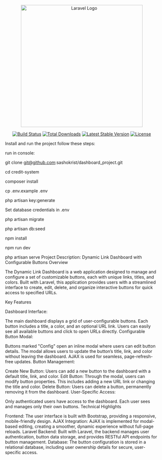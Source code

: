 <p align="center"><a href="https://laravel.com" target="_blank"><img src="https://raw.githubusercontent.com/laravel/art/master/logo-lockup/5%20SVG/2%20CMYK/1%20Full%20Color/laravel-logolockup-cmyk-red.svg" width="400" alt="Laravel Logo"></a></p>

<p align="center">
<a href="https://github.com/laravel/framework/actions"><img src="https://github.com/laravel/framework/workflows/tests/badge.svg" alt="Build Status"></a>
<a href="https://packagist.org/packages/laravel/framework"><img src="https://img.shields.io/packagist/dt/laravel/framework" alt="Total Downloads"></a>
<a href="https://packagist.org/packages/laravel/framework"><img src="https://img.shields.io/packagist/v/laravel/framework" alt="Latest Stable Version"></a>
<a href="https://packagist.org/packages/laravel/framework"><img src="https://img.shields.io/packagist/l/laravel/framework" alt="License"></a>
</p>

Install and run the project follow these steps:

run in console:

git clone git@github.com:sashokrist/dashboard_project.git

cd credit-system

composer install

cp .env.example .env

php artisan key:generate

Set database credentials in .env

php artisan migrate

php artisan db:seed

npm install

npm run dev

php artisan serve
Project Description: Dynamic Link Dashboard with Configurable Buttons
Overview

The Dynamic Link Dashboard is a web application designed to manage and configure a set of customizable buttons, each with unique links, titles, and colors. Built with Laravel, this application provides users with a streamlined interface to create, edit, delete, and organize interactive buttons for quick access to specified URLs.

Key Features

Dashboard Interface:

The main dashboard displays a grid of user-configurable buttons.
Each button includes a title, a color, and an optional URL link.
Users can easily see all available buttons and click to open URLs directly.
Configurable Button Modal:

Buttons marked "Config" open an inline modal where users can edit button details.
The modal allows users to update the button’s title, link, and color without leaving the dashboard.
AJAX is used for seamless, page-refresh-free updates.
Button Management:

Create New Button: Users can add a new button to the dashboard with a default title, link, and color.
Edit Button: Through the modal, users can modify button properties. This includes adding a new URL link or changing the title and color.
Delete Button: Users can delete a button, permanently removing it from the dashboard.
User-Specific Access:

Only authenticated users have access to the dashboard.
Each user sees and manages only their own buttons.
Technical Highlights

Frontend: The user interface is built with Bootstrap, providing a responsive, mobile-friendly design.
AJAX Integration: AJAX is implemented for modal-based editing, creating a smoother, dynamic experience without full-page reloads.
Laravel Backend: Built with Laravel, the backend manages user authentication, button data storage, and provides RESTful API endpoints for button management.
Database: The button configuration is stored in a relational database, including user ownership details for secure, user-specific access.
